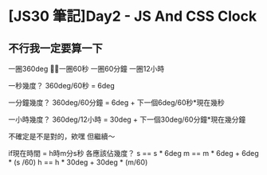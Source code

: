 # [JS30 筆記]Day2 - JS And CSS Clock
## 不行我一定要算一下
一圈360deg
一圈60秒
一圈60分鐘
一圈12小時

一秒幾度？
360deg/60秒 = 6deg

一分鐘幾度？
360deg/60分鐘 = 6deg +
下一個6deg/60秒*現在幾秒

一小時幾度？
360deg/12小時 = 30deg +
下一個30deg/60分鐘*現在幾分鐘

不確定是不是對的，欸嘿
但繼續～

if現在時間 = h時m分s秒
各應該佔幾度？
s == s * 6deg
m == m * 6deg + 6deg * (s /60)
h == h * 30deg + 30deg * (m/60)